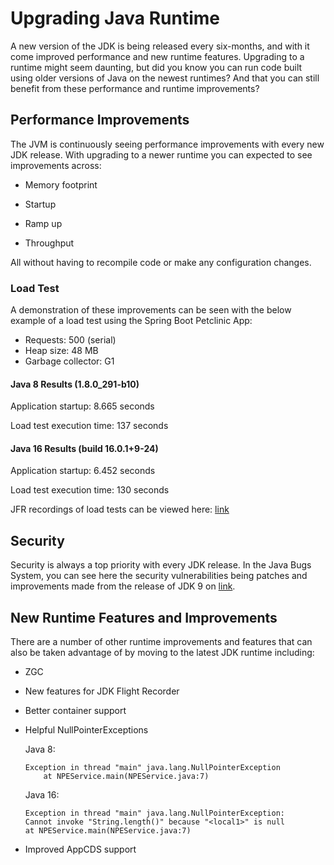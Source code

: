 # Upgrading Java Runtime	

A new version of the JDK is being released every six-months, and with it come improved performance and new runtime features. Upgrading to a runtime might seem daunting, but did you know you can run code built using older versions of Java on the newest runtimes? And that you can still benefit from these performance and runtime improvements? 

## Performance Improvements

The JVM is continuously seeing performance improvements with every new JDK release. With upgrading to a newer runtime you can expected to see improvements across: 

* Memory footprint

* Startup

* Ramp up

* Throughput

All without having to recompile code or make any configuration changes.

### Load Test

A demonstration of these improvements can be seen with the below example of a load test using the Spring Boot Petclinic App:

* Requests: 500 (serial)
* Heap size: 48 MB
* Garbage collector: G1

#### Java 8 Results (1.8.0_291-b10)
Application startup: 8.665 seconds

Load test execution time: 137 seconds

#### Java 16 Results (build 16.0.1+9-24)
Application startup: 6.452 seconds

Load test execution time: 130 seconds

JFR recordings of load tests can be viewed here: [link](https://github.com/wkorando/sip-of-java/tree/main/008-upgrade-runtime)

## Security

Security is always a top priority with every JDK release. In the Java Bugs System, you can see here the security vulnerabilities being patches and improvements made from the release of JDK 9 on [link](https://bugs.openjdk.java.net/browse/JDK-8159528?jql=text%20~%20%22security%22%20and%20resolution%20%3D%20Fixed%20and%20status%20%3D%20Resolved%20and%20fixVersion%20%3E%3D%209).

## New Runtime Features and Improvements

There are a number of other runtime improvements and features that can also be taken advantage of by moving to the latest JDK runtime including:

* ZGC 
* New features for JDK Flight Recorder
* Better container support 
* Helpful NullPointerExceptions

  Java 8:
  
	```
	Exception in thread "main" java.lang.NullPointerException
		at NPEService.main(NPEService.java:7)
	```

  Java 16:
  
	```
	Exception in thread "main" java.lang.NullPointerException: 
	Cannot invoke "String.length()" because "<local1>" is null
	at NPEService.main(NPEService.java:7)
	```

* Improved AppCDS support

